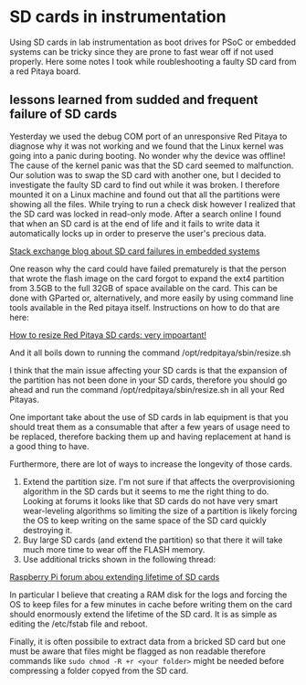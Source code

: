 # SD cards in instrumentation

Using SD cards in lab instrumentation as boot drives for PSoC or embedded systems can be tricky since they are prone to fast wear off if not used properly. Here some notes I took while roubleshooting a faulty SD card from a red Pitaya board.

## lessons learned from sudded and frequent failure of SD cards

Yesterday we used the debug COM port of an unresponsive Red Pitaya to diagnose why it was not working and we found that the Linux kernel was going into a panic during booting. No wonder why the device was offline!
The cause of the kernel panic was that the SD card seemed to malfunction.
Our solution was to swap the SD card with another one, but I decided to investigate the faulty SD card to find out while it was broken.
I therefore mounted it on a Linux machine and found out that all the partitions were showing all the files.
While trying to run a check disk however I realized that the SD card was locked in read-only mode.
After a search online I found that when an SD card is at the end of life and it fails to write data it automatically locks up in order to preserve the user's precious data.

[Stack exchange blog about SD card failures in embedded systems](https://unix.stackexchange.com/questions/327863/fsck-wont-fsck-unable-to-set-superblock-flags)

One reason why the card could have failed prematurely is that the person that wrote the flash image on the card forgot to expand the ext4 partition from 3.5GB to the full 32GB of space available on the card. This can be done with GParted or, alternatively, and more easily by using command line tools available in the Red pitaya itself.
Instructions on how to do that are here:

[How to resize Red Pitaya SD cards: very impoartant!](https://redpitaya.readthedocs.io/en/latest/quickStart/SDcard/SDcard.html#resize-file-system)

And it all boils down to running the command /opt/redpitaya/sbin/resize.sh

I think that the main issue affecting your SD cards is that the expansion of the partition has not been done in your SD cards, therefore you should go ahead and run the command /opt/redpitaya/sbin/resize.sh in all your Red Pitayas.

One important take about the use of SD cards in lab equipment is that you should treat them as a consumable that after a few years of usage need to be replaced, therefore backing them up and having replacement at hand is a good thing to have.

Furthermore, there are lot of ways to increase the longevity of those cards.

1) Extend the partition size. I'm not sure if that affects the overprovisioning algorithm in the SD cards but it seems to me the right thing to do. Looking at forums it looks like that SD cards do not have very smart wear-leveling algorithms so limiting the size of a partition is likely forcing the OS to keep writing on the same space of the SD card quickly destroying it.
2) Buy large SD cards (and extend the partition) so that there it will take much more time to wear off the FLASH memory. 
3) Use additional tricks shown in the following thread:

[Raspberry Pi forum abou extending lifetime of SD cards](https://forums.raspberrypi.com/viewtopic.php?t=327484)

In particular I believe that creating a RAM disk for the logs and forcing the OS to keep files for a few minutes in cache before writing them on the card should enormously extend the lifetime of the SD card. It is as simple as editing the /etc/fstab file and reboot.

Finally, it is often possibile to extract data from a bricked SD card but one must be aware that files might be flagged as non readable therefore commands like `sudo chmod -R +r <your folder>` might be needed before compressing a folder copyed from the SD card.

